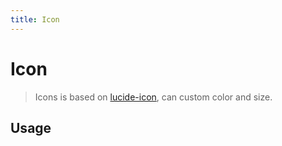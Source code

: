 ```yaml
---
title: Icon
---
```


# Icon

> Icons is based on <a href="https://lucide.dev/" target="_blank">lucide-icon</a>, can custom color and size.

## Usage

<usage name="icon" icon="Home" hidecode="true" color="primary" size="36"></usage>
